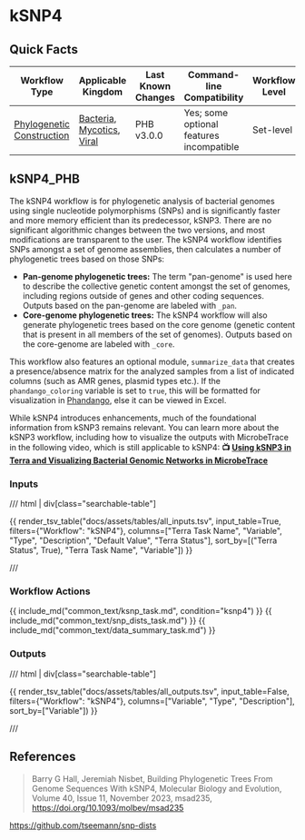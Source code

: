 # kSNP4

## Quick Facts

| **Workflow Type** | **Applicable Kingdom** | **Last Known Changes** | **Command-line Compatibility** | **Workflow Level** |
|---|---|---|---|---|
| [Phylogenetic Construction](../../workflows_overview/workflows_type.md/#phylogenetic-construction) | [Bacteria](../../workflows_overview/workflows_kingdom.md/#bacteria), [Mycotics](../../workflows_overview/workflows_kingdom.md#mycotics), [Viral](../../workflows_overview/workflows_kingdom.md/#viral) | PHB v3.0.0 | Yes; some optional features incompatible | Set-level |

## kSNP4_PHB

The kSNP4 workflow is for phylogenetic analysis of bacterial genomes using single nucleotide polymorphisms (SNPs) and is significantly faster and more memory efficient than its predecessor, kSNP3. There are no significant algorithmic changes between the two versions, and most modifications are transparent to the user. The kSNP4 workflow identifies SNPs amongst a set of genome assemblies, then calculates a number of phylogenetic trees based on those SNPs:

- **Pan-genome phylogenetic trees:** The term "pan-genome" is used here to describe the collective genetic content amongst the set of genomes, including regions outside of genes and other coding sequences.  Outputs based on the pan-genome are labeled with `_pan`.
- **Core-genome phylogenetic trees:** The kSNP4 workflow will also generate phylogenetic trees based on the core genome (genetic content that is present in all members of the set of genomes). Outputs based on the core-genome are labeled with `_core`.

This workflow also features an optional module, `summarize_data` that creates a presence/absence matrix for the analyzed samples from a list of indicated columns (such as AMR genes, plasmid types etc.). If the `phandango_coloring` variable is set to `true`, this will be formatted for visualization in [Phandango](https://jameshadfield.github.io/phandango/#/), else it can be viewed in Excel.

While kSNP4 introduces enhancements, much of the foundational information from kSNP3 remains relevant. You can learn more about the kSNP3 workflow, including how to visualize the outputs with MicrobeTrace in the following video, which is still applicable to kSNP4: **📺 [Using kSNP3 in Terra and Visualizing Bacterial Genomic Networks in MicrobeTrace](https://www.youtube.com/watch?v=iRpNDun46R8)**

### Inputs

/// html | div[class="searchable-table"]

{{ render_tsv_table("docs/assets/tables/all_inputs.tsv", input_table=True, filters={"Workflow": "kSNP4"}, columns=["Terra Task Name", "Variable", "Type", "Description", "Default Value", "Terra Status"], sort_by=[("Terra Status", True), "Terra Task Name", "Variable"]) }}

///

### Workflow Actions

{{ include_md("common_text/ksnp_task.md", condition="ksnp4") }}
{{ include_md("common_text/snp_dists_task.md") }}
{{ include_md("common_text/data_summary_task.md") }}

### Outputs

/// html | div[class="searchable-table"]

{{ render_tsv_table("docs/assets/tables/all_outputs.tsv", input_table=False, filters={"Workflow": "kSNP4"}, columns=["Variable", "Type", "Description"], sort_by=["Variable"]) }}

///

## References

>Barry G Hall, Jeremiah Nisbet, Building Phylogenetic Trees From Genome Sequences With kSNP4, Molecular Biology and Evolution, Volume 40, Issue 11, November 2023, msad235, <https://doi.org/10.1093/molbev/msad235>
<!-- -->
<https://github.com/tseemann/snp-dists>
